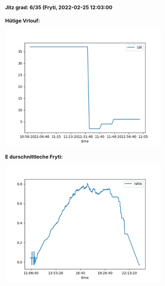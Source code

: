 ### Jitz grad: 6/35 (Fryti, 2022-02-25 12:03:00

### Hütige Vrlouf:
![Graph](Today.png)

### E durschnittleche Fryti:
![Graph](Fryti.png)